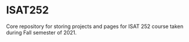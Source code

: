 # ISAT252
Core repository for storing projects and pages for ISAT 252 course taken during Fall semester of 2021.
